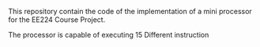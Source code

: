 This repository contain the code of the implementation of a mini processor for the EE224 Course Project.

The processor is capable of executing 15 Different instruction
